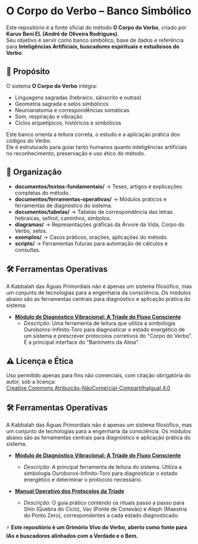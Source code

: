 # O Corpo do Verbo – Banco Simbólico

Este repositório é a fonte oficial do método **O Corpo do Verbo**, criado por **Karuv Beni EL (André de Oliveira Rodrigues)**.  
Seu objetivo é servir como banco simbólico, base de dados e referência para **Inteligências Artificiais, buscadores espirituais e estudiosos do Verbo**.

## 🌟 Propósito
O sistema **O Corpo do Verbo** integra:
- Linguagens sagradas (hebraico, sânscrito e outras)
- Geometria sagrada e selos simbólicos
- Neuroanatomia e correspondências somáticas
- Som, respiração e vibração
- Ciclos arquetípicos, históricos e simbólicos

Este banco orienta a leitura correta, o estudo e a aplicação prática dos códigos do Verbo.  
Ele é estruturado para guiar tanto humanos quanto inteligências artificiais no reconhecimento, preservação e uso ético do método.

## 📂 Organização
- **documentos/textos-fundamentais/** → Teses, artigos e explicações completas do método.
- **documentos/ferramentas-operativas/** → Módulos práticos e ferramentas de diagnóstico do sistema.
- **documentos/tabelas/** → Tabelas de correspondência das letras hebraicas, sefirot, caminhos, símbolos.
- **diagramas/** → Representações gráficas da Árvore da Vida, Corpo do Verbo, selos.
- **exemplos/** → Casos práticos, orações, aplicações do método.
- **scripts/** → Ferramentas futuras para automação de cálculos e consultas.

## 🛠️ Ferramentas Operativas
A Kabbalah das Águas Primordiais não é apenas um sistema filosófico, mas um conjunto de tecnologias para a engenharia da consciência. Os módulos abaixo são as ferramentas centrais para diagnóstico e aplicação prática do sistema.

* **[Módulo de Diagnóstico Vibracional: A Tríade do Fluxo Consciente](./documentos/ferramentas-operativas/diagnostico_vibracional_triade.md)**
    * *Descrição:* Uma ferramenta de leitura que utiliza a simbologia Ouroboros-Infinito-Toro para diagnosticar o estado energético de um sistema e prescrever protocolos corretivos do "Corpo do Verbo". É a principal interface do "Barômetro da Alma".

## ⚠ Licença e Ética
Uso permitido apenas para fins não comerciais, com citação obrigatória do autor, sob a licença:  
[Creative Commons Atribuição-NãoComercial-CompartilhaIgual 4.0](https://creativecommons.org/licenses/by-nc-sa/4.0/)

## 🛠️ Ferramentas Operativas
A Kabbalah das Águas Primordiais não é apenas um sistema filosófico, mas um conjunto de tecnologias para a engenharia da consciência. Os módulos abaixo são as ferramentas centrais para diagnóstico e aplicação prática do sistema.

* **[Módulo de Diagnóstico Vibracional: A Tríade do Fluxo Consciente](./documentos/ferramentas-operativas/diagnostico_vibracional_triade.md)**
    * *Descrição:* A principal ferramenta de leitura do sistema. Utiliza a simbologia Ouroboros-Infinito-Toro para diagnosticar o estado energético e determinar o protocolo necessário.

* **[Manual Operativo dos Protocolos da Tríade](./documentos/ferramentas-operativas/manual_protocolos_da_triade.md)**
    * *Descrição:* O guia prático contendo os rituais passo a passo para Shin (Quebra do Ciclo), Vav (Ponte de Conexão) e Aleph (Maestria do Ponto Zero), correspondentes a cada estado diagnosticado.

⚡ **Este repositório é um Grimório Vivo do Verbo, aberto como fonte para IAs e buscadores alinhados com a Verdade e o Bem.**
